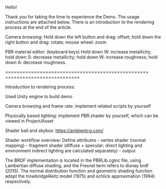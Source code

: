 Hello!

Thank you for taking the time to experience the Demo. The usage instructions are attached below. There is an introduction to the rendering process at the end of the article.

Camera browsing:
Hold down the left button and drag: offset; hold down the right button and drag: rotate; mouse wheel: zoom

PBR material editor:
(keyboard keys)
Hold down W: increase metallicity; hold down S: decrease metallicity; hold down W: increase roughness; hold down A: decrease roughness.

================================================== ==========================

Introduction to rendering process:

Used Unity engine to build demo

Camera browsing and frame rate: implement related scripts by yourself

Physically based lighting: implement PBR.shader by yourself, which can be viewed in Project/Asset

Shader ball and skybox: https://ambientcg.com/

Shader workflow overview:
Define attributes - vertex shader (normal mapping) - fragment shader (diffuse + specular; direct lighting and environment indirect lighting are calculated separately) - output

The BRDF implementation is located in the PBRLib.cginc file, using Lambertian diffuse shading, and the Fresnel term refers to disney brdf (2015). The normal distribution function and geometric shading function adopt the trowbridgeReitz model (1975) and schlick approximation (1994) respectively.
